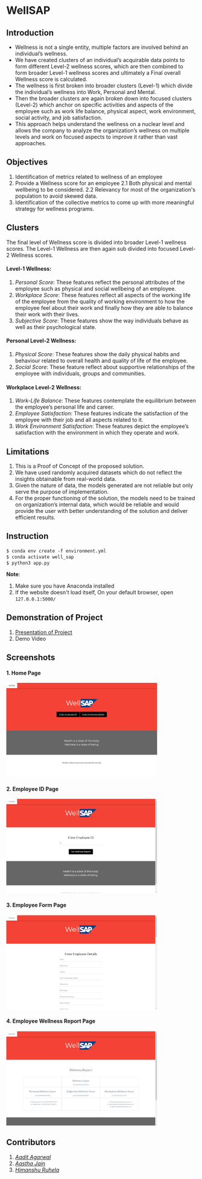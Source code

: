 # WellSAP
## Introduction
- Wellness is not a single entity, multiple factors are involved behind an individual’s wellness.
- We have created clusters of an individual’s acquirable data points to form different Level-2 wellness scores, which are then combined to form broader Level-1 wellness scores and ultimately a Final overall Wellness score is calculated.
- The wellness is first broken into broader clusters (Level-1) which divide the individual’s wellness into Work, Personal and Mental.
- Then the broader clusters are again broken down into focused clusters (Level-2) which anchor on specific activities and aspects of the employee such as work life balance, physical aspect, work environment, social activity, and job satisfaction.
- This approach helps understand the wellness on a nuclear level and allows the company to analyze the organization’s wellness on multiple levels and work on focused aspects to improve it rather than vast approaches. 
## Objectives
1.   Identification of metrics related to wellness of an employee
2.   Provide a Wellness score for an employee
     2.1  Both physical and mental wellbeing to be considered.
     2.2  Relevancy for most of the organization's population to avoid skewed data.
3.   Identification of the collective metrics to come up with more meaningful strategy for wellness programs.
## Clusters
The final level of Wellness score is divided into broader Level-1 wellness scores. The Level-1 Wellness are then again sub divided into focused Level-2 Wellness scores.
#### **Level-1 Wellness**:
1.  *Personal Score*: These features reflect the personal attributes of the employee such as physical and social wellbeing of an employee.
2.  *Workplace Score*: These features reflect all aspects of the working life of the employee from the quality of working environment to how the employee feel about their work and finally how they are able to balance their work with their lives.
3.  *Subjective Score*:  These features show the way individuals behave as well as their psychological state.
#### **Personal Level-2 Wellness**:
1.   *Physical Score*: These features show the daily physical habits and behaviour related to overall health and quality of life of the employee.
2.   *Social Score*: These feature reflect about supportive relationships of the employee with individuals, groups and communities.
#### **Workplace Level-2 Wellness**:
1.   *Work-Life Balance*: These features contemplate the equilibrium between the employee’s personal life and career.
2.   *Employee Satisfaction*: These features indicate the satisfaction of the employee with their job and all aspects related to it.
3.   *Work Environment Satisfaction*: These features depict the employee’s satisfaction with the environment in which they operate and work.
<!-- <img src="screenshots/clusters.png" width="700"> -->
## Limitations
1.   This is a Proof of Concept of the proposed solution.
2.   We have used randomly acquired datasets which do not reflect the insights obtainable from real-world data.
3.   Given the nature of data, the models generated are not reliable but only serve the purpose of implementation.
4.   For the proper functioning of the solution, the models need to be trained on organization’s internal data, which would be reliable and would provide the user with better understanding of the solution and deliver efficient results.
## Instruction
```
$ conda env create -f environment.yml
$ conda activate well_sap
$ python3 app.py
```
**Note**:
1. Make sure you have Anaconda installed
2. If the website doesn't load itself, On your default browser, open `127.0.0.1:5000/`

## Demonstration of Project
1.  [Presentation of Project](https://docs.google.com/presentation/d/1cv6sRxbPHTNtnwxooYTCTiAdCu6XyFfHw2Ha6z4JWoc/edit?usp=sharing)
2.  Demo Video
## Screenshots
#### 1. Home Page
<img src="screenshots/home_page.png" width="400">

#### 2. Employee ID Page
<img src="screenshots/employee_id_page.png" width="400">

####  3. Employee Form Page
<img src="screenshots/employee_form_page.png" width="400">

####  4. Employee Wellness Report Page
<img src="screenshots/wellness_report_page.png" width="400">

## Contributors
1.  [*Aadit Agarwal*](https://github.com/aaditagarwal/)
2.  [*Aastha Jain*](https://github.com/aasthajain12/)
3.  [*Himanshu Ruhela*](https://github.com/verdantfire/)